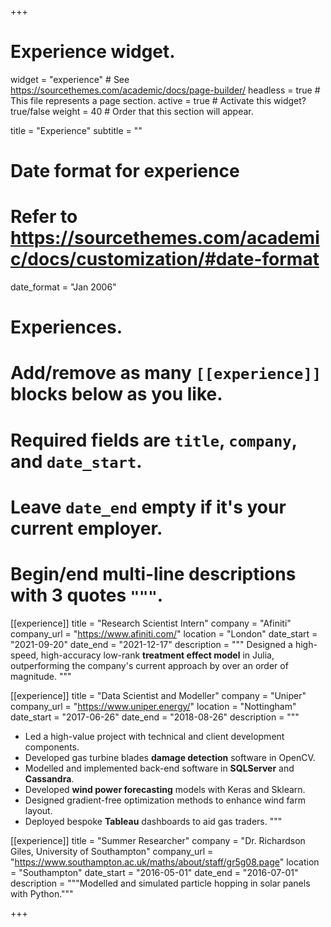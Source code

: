 +++
# Experience widget.
widget = "experience"  # See https://sourcethemes.com/academic/docs/page-builder/
headless = true  # This file represents a page section.
active = true  # Activate this widget? true/false
weight = 40  # Order that this section will appear.

title = "Experience"
subtitle = ""

# Date format for experience
#   Refer to https://sourcethemes.com/academic/docs/customization/#date-format
date_format = "Jan 2006"

# Experiences.
#   Add/remove as many `[[experience]]` blocks below as you like.
#   Required fields are `title`, `company`, and `date_start`.
#   Leave `date_end` empty if it's your current employer.
#   Begin/end multi-line descriptions with 3 quotes `"""`.
[[experience]]
  title = "Research Scientist Intern"
  company = "Afiniti"
  company_url = "https://www.afiniti.com/"
  location = "London"
  date_start = "2021-09-20"
  date_end = "2021-12-17"
  description = """
  Designed a high-speed, high-accuracy low-rank **treatment effect model** in Julia, outperforming the company's current approach by over an order of magnitude.
  """

[[experience]]
  title = "Data Scientist and Modeller"
  company = "Uniper"
  company_url = "https://www.uniper.energy/"
  location = "Nottingham"
  date_start = "2017-06-26"
  date_end = "2018-08-26"
  description = """
  * Led a high-value project with technical and client development components.
  * Developed gas turbine blades **damage detection** software in OpenCV.
  * Modelled and implemented back-end software in **SQLServer** and **Cassandra**.
  * Developed **wind power forecasting** models with Keras and Sklearn.
  * Designed gradient-free optimization methods to enhance wind farm layout.
  * Deployed bespoke **Tableau** dashboards to aid gas traders.
  """

[[experience]]
  title = "Summer Researcher"
  company = "Dr. Richardson Giles, University of Southampton"
  company_url = "https://www.southampton.ac.uk/maths/about/staff/gr5g08.page"
  location = "Southampton"
  date_start = "2016-05-01"
  date_end = "2016-07-01"
  description = """Modelled and simulated particle hopping in solar panels with Python."""

+++
